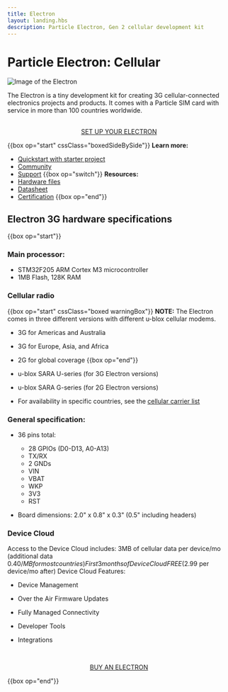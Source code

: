 ```yaml
---
title: Electron
layout: landing.hbs
description: Particle Electron, Gen 2 cellular development kit
---
```


# Particle Electron: Cellular

![Image of the Electron](/assets/images/electron-kit.jpg)

The Electron is a tiny development kit for creating 3G cellular-connected electronics projects and products. It comes with a Particle SIM card with service in more than 100 countries worldwide.





<div  align="center">
<br />
<a href="https://setup.particle.io/"  target="_blank" class="button">SET UP YOUR ELECTRON</a>
</div>


{{box op="start" cssClass="boxedSideBySide"}}
**Learn more:**
- [Quickstart with starter project](/quickstart/electron/)
- [Community](https://community.particle.io/)
- [Support](https://support.particle.io/hc/)
{{box op="switch"}}
**Resources:**
- [Hardware files](https://github.com/particle-iot/electron/)
- [Datasheet](/reference/datasheets/e-series/electron-datasheet/)
- [Certification](/hardware/certification/certification/)
{{box op="end"}}

## Electron 3G hardware specifications

{{box op="start"}}
### Main processor:
* STM32F205 ARM Cortex M3 microcontroller
* 1MB Flash, 128K RAM

### Cellular radio

{{box op="start" cssClass="boxed warningBox"}}
**NOTE:**
The Electron comes in three different versions with different u-blox cellular modems.
* 3G for Americas and Australia
* 3G for Europe, Asia, and Africa
* 2G for global coverage
{{box op="end"}}

* u-blox SARA U-series (for 3G Electron versions)
* u-blox SARA G-series (for 2G Electron versions)
* For availability in specific countries, see the [cellular carrier list](/reference/cellular/cellular-carriers/)


### General specification:
* 36 pins total:
  * 28 GPIOs (D0-D13, A0-A13)
  * TX/RX
  * 2 GNDs
  * VIN
  * VBAT
  * WKP
  * 3V3
  * RST

* Board dimensions: 2.0" x 0.8" x 0.3" (0.5" including headers)

### Device Cloud
Access to the Device Cloud includes:
3MB of cellular data per device/mo (additional data $0.40/MB for most countries)
First 3 months of Device Cloud FREE ($2.99 per device/mo after)
Device Cloud Features:

- Device Management

- Over the Air Firmware Updates

- Fully Managed Connectivity

- Developer Tools

- Integrations





<div align="center">
<br />

<a href="https://store.particle.io/collections/cellular" target="_blank" class="button">BUY AN ELECTRON</a>
</div>

{{box op="end"}}
